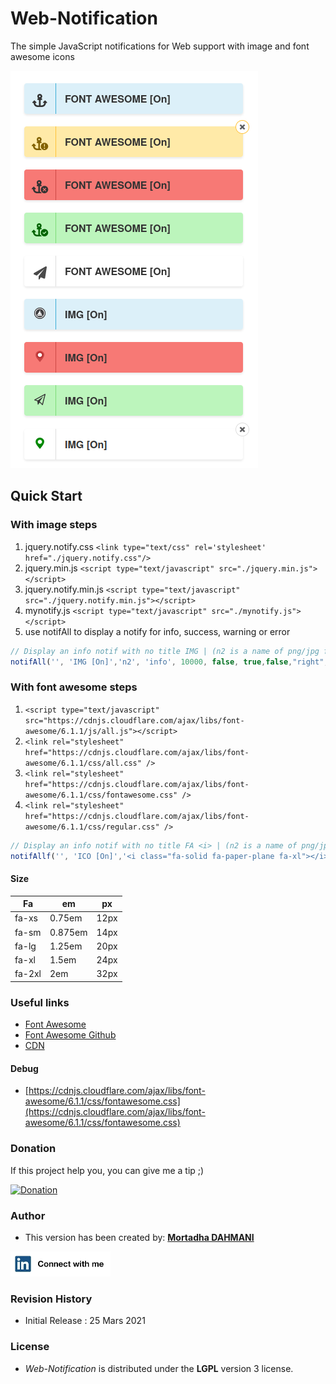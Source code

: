 # Web-Notification
The simple JavaScript notifications for Web support with image and font awesome icons

![alt iviny](https://raw.githubusercontent.com/MortadhaDAHMANI/Web-Notification/main/notif.png)

## Quick Start

### With image steps
1. jquery.notify.css `<link type="text/css" rel='stylesheet' href="./jquery.notify.css"/>`
3. jquery.min.js `<script type="text/javascript" src="./jquery.min.js"></script>`
4. jquery.notify.min.js `<script type="text/javascript" src="./jquery.notify.min.js"></script>`
5. mynotify.js `<script type="text/javascript" src="./mynotify.js"></script>`
6. use notifAll to display a notify for info, success, warning or error

```js
// Display an info notif with no title IMG | (n2 is a name of png/jpg file)/(time in the ms)
notifAll('', 'IMG [On]','n2', 'info', 10000, false, true,false,"right", "bottom");
```
### With font awesome steps
1. `<script type="text/javascript" src="https://cdnjs.cloudflare.com/ajax/libs/font-awesome/6.1.1/js/all.js"></script>`
2. `<link rel="stylesheet" href="https://cdnjs.cloudflare.com/ajax/libs/font-awesome/6.1.1/css/all.css" />`
3. `<link rel="stylesheet" href="https://cdnjs.cloudflare.com/ajax/libs/font-awesome/6.1.1/css/fontawesome.css" />`
4. `<link rel="stylesheet" href="https://cdnjs.cloudflare.com/ajax/libs/font-awesome/6.1.1/css/regular.css" />`

```js
// Display an info notif with no title FA <i> | (n2 is a name of png/jpg file)/(time in the ms)
notifAllf('', 'ICO [On]','<i class="fa-solid fa-paper-plane fa-xl"></i>', 'info', 10000, false, true,false,"right", "bottom");
```

#### Size
| Fa    |  em | px |
| ----- | --- | ------ |
| fa-xs | 0.75em | 12px|
| fa-sm | 0.875em | 14px|
| fa-lg | 1.25em | 20px|
| fa-xl | 1.5em | 24px|
| fa-2xl | 2em | 32px|


### Useful links
* [Font Awesome](https://fontawesome.com/icons/ "Font Awesome ico")
* [Font Awesome Github](https://github.com/FortAwesome/Font-Awesome "Font Awesome Github")
* [CDN](https://cdnjs.com/libraries/font-awesome "CDN")

#### Debug
- [https://cdnjs.cloudflare.com/ajax/libs/font-awesome/6.1.1/css/fontawesome.css](https://cdnjs.cloudflare.com/ajax/libs/font-awesome/6.1.1/css/fontawesome.css)

### Donation
If this project help you, you can give me a tip ;)

<!---
[![Donate](https://img.shields.io/badge/Donate-PayPal-blue.svg?style=for-the-badge&logo=paypal&link=https://www.paypal.com/paypalme2/billzgithub)](https://paypal.me/mamdpay)
-->

<a href="https://paypal.me/mamdpay" rel="In"> <img src="https://www.pngarts.com/files/4/Paypal-Donate-PNG-High-Quality-Image.png" alt="Donation" height="70"></a>

<!--a href="https://www.linkedin.com/in/mortadhadahmani" rel="In"> <img src="https://ps.w.org/button-paypal-donation/assets/icon-256x256.jpg" alt="Donation" height="150"></a-->

<!--a href="https://paypal.me/mamdpay" rel="In"> <img src="https://www.paypalobjects.com/webstatic/mktg/logo/AM_mc_vs_dc_ae.jpg" alt="Donation" height="100"></a-->

<!--a href="https://paypal.me/mamdpay" rel="In"> <img src="https://wildflowercottage.org/wp-content/uploads/2019/03/paypal_donate_button_png_996391.png" alt="Donation" height="150"></a-->

### Author
* This version has been created by: [**Mortadha DAHMANI**](mailto:mortadha.dahmani@gmail.com)

<a href="https://www.linkedin.com/in/mortadhadahmani" rel="In"> <img src="https://raw.githubusercontent.com/MortadhaDAHMANI/MortadhaDahmani/main/in2.jpg" alt="In" height="40"></a>

### Revision History
* Initial Release : 25 Mars 2021

### License
* _Web-Notification_ is distributed under the **LGPL** version 3 license.
